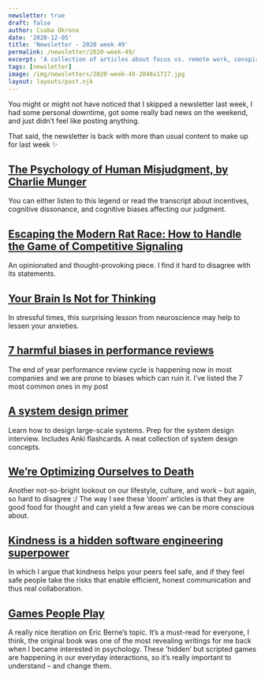 ```yaml
---
newsletter: true
draft: false
author: Csaba Okrona
date: '2020-12-05'
title: 'Newsletter - 2020 week 49'
permalink: /newsletter/2020-week-49/
excerpt: 'A collection of articles about focus vs. remote work, conspiracy theories, black holes, diversity and hiring myths.'
tags: [newsletter]
image: /img/newsletters/2020-week-49-2048x1717.jpg
layout: layouts/post.njk
---
```


You might or might not have noticed that I skipped a newsletter last week, I had some personal downtime, got some really bad news on the weekend, and just didn’t feel like posting anything.

That said, the newsletter is back with more than usual content to make up for last week ✨

## [The Psychology of Human Misjudgment, by Charlie Munger](https://fs.blog/great-talks/psychology-human-misjudgment/)
You can either listen to this legend or read the transcript about incentives, cognitive dissonance, and cognitive biases affecting our judgment.

## [Escaping the Modern Rat Race: How to Handle the Game of Competitive Signaling](https://durmonski.com/psychology/escape-the-modern-rat-race/)
An opinionated and thought-provoking piece. I find it hard to disagree with its statements.

## [Your Brain Is Not for Thinking](https://www.nytimes.com/2020/11/23/opinion/brain-neuroscience-stress.html)
In stressful times, this surprising lesson from neuroscience may help to lessen your anxieties.

## [7 harmful biases in performance reviews](https://ochronus.online/biases-in-performance-reviews/)
The end of year performance review cycle is happening now in most companies and we are prone to biases which can ruin it. I’ve listed the 7 most common ones in my post

## [A system design primer](https://github.com/donnemartin/system-design-primer)
Learn how to design large-scale systems. Prep for the system design interview. Includes Anki flashcards. A neat collection of system design concepts.

## [We’re Optimizing Ourselves to Death](https://zandercutt.com/2019/02/18/were-optimizing-ourselves-to-death/)
Another not-so-bright lookout on our lifestyle, culture, and work – but again, so hard to disagree :/ The way I see these ‘doom’ articles is that they are good food for thought and can yield a few areas we can be more conscious about.

## [Kindness is a hidden software engineering superpower](https://ochronus.online/kindness-software-engineering-superpower/)
In which I argue that kindness helps your peers feel safe, and if they feel safe people take the risks that enable efficient, honest communication and thus real collaboration.

## [Games People Play](https://neilkakkar.com/games-people-play-blogpost.html)
A really nice iteration on Eric Berne’s topic. It’s a must-read for everyone, I think, the original book was one of the most revealing writings for me back when I became interested in psychology. These ‘hidden’ but scripted games are happening in our everyday interactions, so it’s really important to understand – and change them.

